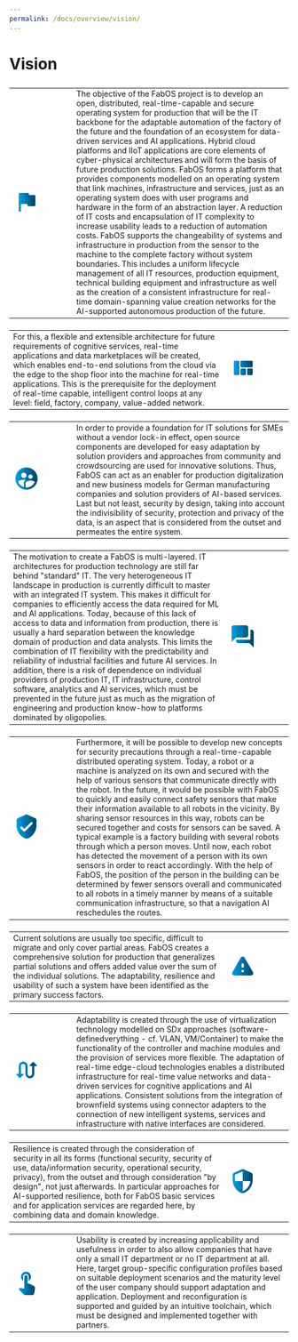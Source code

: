 ```yaml
---
permalink: /docs/overview/vision/
---
```


# Vision

<style scoped>
table, th, td, tr {
   border: none!important;
   border-collapse: collapse;
   empty-cells: hide;
}
</style>

| <div style="width:100px"/> | |
|-|-|
| <img src = "/img/icons/icon-flag-24px.svg"></img> | The objective of the FabOS project is to develop an open, distributed, real-time-capable and secure operating system for production that will be the IT backbone for the adaptable automation of the factory of the future and the foundation of an ecosystem for data-driven services and AI applications. Hybrid cloud platforms and IIoT applications are core elements of cyber-physical architectures and will form the basis of future production solutions. FabOS forms a platform that provides components modelled on an operating system that link machines, infrastructure and services, just as an operating system does with user programs and hardware in the form of an abstraction layer. A reduction of IT costs and encapsulation of IT complexity to increase usability leads to a reduction of automation costs. FabOS supports the changeability of systems and infrastructure in production from the sensor to the machine to the complete factory without system boundaries. This includes a uniform lifecycle management of all IT resources, production equipment, technical building equipment and infrastructure as well as the creation of a consistent infrastructure for real-time domain-spanning value creation networks for the AI-supported autonomous production of the future.|                                                                                                                                      

| | <div style="width:100px"/> |
|-|-|
| For this, a flexible and extensible architecture for future requirements of cognitive services, real-time applications and data marketplaces will be created, which enables end-to-end solutions from the cloud via the edge to the shop floor into the machine for real-time applications. This is the prerequisite for the deployment of real-time capable, intelligent control loops at any level: field, factory, company, value-added network. | <img src = "/img/icons/icon-view_quilt-24px.svg"></img> 


| <div style="width:100px"/> |  |
|-|-|
|  <img src = "/img/icons/icon-supervised_user_circle-24px.svg"></img> | In order to provide a foundation for IT solutions for SMEs without a vendor lock-in effect, open source components are developed for easy adaptation by solution providers and approaches from community and crowdsourcing are used for innovative solutions. Thus, FabOS can act as an enabler for production digitalization and new business models for German manufacturing companies and solution providers of AI-based services. Last but not least, security by design, taking into account the indivisibility of security, protection and privacy of the data, is an aspect that is considered from the outset and permeates the entire system. |

| | <div style="width:100px"/> |
|-|-|
| The motivation to create a FabOS is multi-layered. IT architectures for production technology are still far behind "standard" IT. The very heterogeneous IT landscape in production is currently difficult to master with an integrated IT system. This makes it difficult for companies to efficiently access the data required for ML and AI applications. Today, because of this lack of access to data and information from production, there is usually a hard separation between the knowledge domain of production and data analysts. This limits the combination of IT flexibility with the predictability and reliability of industrial facilities and future AI services. In addition, there is a risk of dependence on individual providers of production IT, IT infrastructure, control software, analytics and AI services, which must be prevented in the future just as much as the migration of engineering and production know-how to platforms dominated by oligopolies.  | <img src = "/img/icons/icon-question_answer-24px.svg"></img> | 

| <div style="width:100px"/> | |
|-|-|
| <img src = "/img/icons/icon-verified_user-24px.svg"></img> | Furthermore, it will be possible to develop new concepts for security precautions through a real-time-capable distributed operating system. Today, a robot or a machine is analyzed on its own and secured with the help of various sensors that communicate directly with the robot. In the future, it would be possible with FabOS to quickly and easily connect safety sensors that make their information available to all robots in the vicinity. By sharing sensor resources in this way, robots can be secured together and costs for sensors can be saved. A typical example is a factory building with several robots through which a person moves. Until now, each robot has detected the movement of a person with its own sensors in order to react accordingly. With the help of FabOS, the position of the person in the building can be determined by fewer sensors overall and communicated to all robots in a timely manner by means of a suitable communication infrastructure, so that a navigation AI reschedules the routes. |

| | <div style="width:100px"/> |
|-|-|
| Current solutions are usually too specific, difficult to migrate and only cover partial areas. FabOS creates a comprehensive solution for production that generalizes partial solutions and offers added value over the sum of the individual solutions. The adaptability, resilience and usability of such a system have been identified as the primary success factors. | <img src = "/img/icons/icon-warning-24px.svg"></img> |

| <div style="width:100px"/> | |
|-|-|
| <img src = "/img/icons/icon-swap_calls-24px.svg"></img> | Adaptability is created through the use of virtualization technology modelled on SDx approaches (software-definedverything - cf. VLAN, VM/Container) to make the functionality of the controller and machine modules and the provision of services more flexible. The adaptation of real-time edge-cloud technologies enables a distributed infrastructure for real-time value networks and data-driven services for cognitive applications and AI applications. Consistent solutions from the integration of brownfield systems using connector adapters to the connection of new intelligent systems, services and infrastructure with native interfaces are considered. | 

| | <div style="width:100px"/> |
|-|-|
| Resilience is created through the consideration of security in all its forms (functional security, security of use, data/information security, operational security, privacy), from the outset and through consideration "by design", not just afterwards. In particular approaches for AI-supported resilience, both for FabOS basic services and for application services are regarded here, by combining data and domain knowledge. | <img src = "/img/icons/icon-security-24px.svg"></img> |

| <div style="width:100px"/> | |
|-|-|
|  <img src = "/img/icons/icon-touch_app-24px.svg"></img> | Usability is created by increasing applicability and usefulness in order to also allow companies that have only a small IT department or no IT department at all. Here, target group-specific configuration profiles based on suitable deployment scenarios and the maturity level of the user company should support adaptation and application. Deployment and reconfiguration is supported and guided by an intuitive toolchain, which must be designed and implemented together with partners. |
